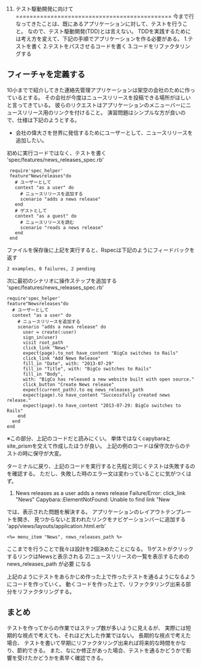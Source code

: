 11. テスト駆動開発に向けて 
=============================================
今まで行なってきたことは、既にあるアプリケーションに対して、テストを行うこと。
なので、テスト駆動開発(TDD)とは言えない。
TDDを実践するためには考え方を変えて、下記の手順でアプリケーションを作る必要がある。
1.テストを書く
2.テストをパスさせるコードを書く
3.コードをリファクタリングする

フィーチャを定義する
---------------------------------------------
10小までで紹介してきた連絡先管理アプリケーションは架空の会社のために作っているとする。
その会社が今度はニュースリリースを投稿できる場所がほしいと言ってきている。
彼らのリクエストはアプリケーションのメニューバーにニュースリリース用のリンクを付けること。
演習問題はシンプルな方が良いので、仕様は下記のようとする。
* 会社の偉大さを世界に発信するためにユーザーとして、ニュースリリースを追加したい。

初めに実行コードではなく、テストを書く
'spec/features/news_releases_spec.rb'

     require'spec_helper'
     feature"Newsreleases"do 
       # ユーザーとして
       context "as a user" do
         # ニュースリリースを追加する
         scenario "adds a news release" 
       end
       # ゲストとして
       context "as a guest" do
         # ニュースリリースを読む
         scenario "reads a news release" 
       end
     end

ファイルを保存後に上記を実行すると、Rspecは下記のようにフィードバックを返す

    2 examples, 0 failures, 2 pending

次に最初のシナリオに操作ステップを追加する
'spec/features/news_releases_spec.rb'

    require'spec_helper'
    feature"Newsreleases"do 
      # ユーザーとして
      context "as a user" do
        # ニュースリリースを追加する 
        scenario "adds a news release" do
          user = create(:user)
          sign_in(user)
          visit root_path
          click_link "News"
          expect(page).to_not have_content "BigCo switches to Rails"
          click_link "Add News Release"
          fill_in "Date", with: "2013-07-29"
          fill_in "Title", with: "BigCo switches to Rails"
          fill_in "Body",
          with: "BigCo has released a new website built with open source."
          click_button "Create News release"
          expect(current_path).to eq news_releases_path
          expect(page).to have_content "Successfully created news release."
          expect(page).to have_content "2013-07-29: BigCo switches to Rails"
        end
      end
    end

※この部分、上記のコードだと読みにくい。
  単体ではなくcapybaraとsite_prismを交えて作成したほうが良い。
  上記の例のコードは保守次からのテストの時に保守が大変。

ターミナルに戻り、上記のコードを実行すると先程と同じくテストは失敗するのを確認する。
ただし、失敗した時のエラー文は変わっていることに気がつくはず。

   1) News releases as a user adds a news release
      Failure/Error: click_link "News"
      Capybara::ElementNotFound:
      Unable to find link "New


では、表示された問題を解決する。
アプリケーションのレイアウトテンプレートを開き、
見つからないと言われたリンクをナビゲーションバーに追加する
'app/views/layouts/application.html.erb'

    <%= menu_item "News", news_releases_path %>

ここまでを行うことで我々は設計を2個決めたことになる。
1)ゲストがクリックするリンクはNewsと表示される
2)ニュースリリースの一覧を表示するための news_releases_path が必要 になる



上記のようにテストをあらかじめ作った上で作ったテストを通るようになるようにコードを作っていく。
動くコードを作った上で、リファクタリング出来る部分をリファクタリングする。


まとめ
----------------------------------------------------------------
テストを作ってからの作業ではステップ数が多いように見えるが、
実際には短期的な視点で考えても、それほど大した作業ではない。
長期的な視点で考えた場合、
テストを書いて早期にリファクタリング出来れば将来的な時間をかなり、節約できる。
また、なにか修正があった場合、テストを通るかどうかで影響を受けたかどうかを素早く確認できる。

